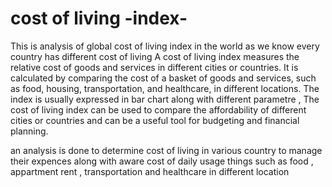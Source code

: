 # cost of living -index-
This is analysis of global cost of living index in the world as we know every country has different cost of living 
A cost of living index measures the relative cost of goods and services in different cities or countries. It is calculated by comparing the cost of a basket of goods and services, such as food, housing, transportation, and healthcare, in different locations. The index is usually expressed in bar chart along with different parametre , The cost of living index can be used to compare the affordability of different cities or countries and can be a useful tool for budgeting and financial planning.

an analysis is done to determine cost of living in various country to manage their expences along with aware cost of daily usage things such as food , appartment rent , transportation and healthcare in different location
